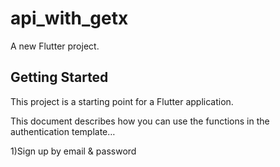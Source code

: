 # api_with_getx

A new Flutter project.

## Getting Started

This project is a starting point for a Flutter application.


This document describes how you can use the functions in the authentication template… 

1)Sign up by email & password




